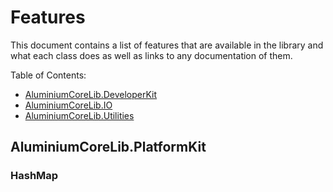 # Features
This document contains a list of features that are available in the library and what each class does as well as links to any documentation of them.

Table of Contents:
* [AluminiumCoreLib.DeveloperKit](#aluminiumcorelib.platformkit)
* [AluminiumCoreLib.IO](#aluminiumcorelib.io)
* [AluminiumCoreLib.Utilities](#aluminiumcorelib.utilities)

## AluminiumCoreLib.PlatformKit

### HashMap
